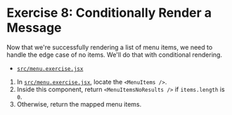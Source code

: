 # Exercise 8: Conditionally Render a Message

Now that we're successfully rendering a list of menu items, we need to handle the edge case of no items. We'll do that with conditional rendering.

- [`src/menu.exercise.jsx`](./src/menu.exercise.jsx)

1. In [`src/menu.exercise.jsx`](./src/menu.exercise.jsx), locate the `<MenuItems />`.
2. Inside this component, return `<MenuItemsNoResults />` if `items.length` is `0`.
3. Otherwise, return the mapped menu items.